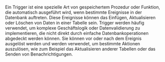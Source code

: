 Ein Trigger ist eine spezielle Art von gespeichertem Prozedur oder Funktion, die automatisch ausgeführt wird, wenn bestimmte Ereignisse in der Datenbank auftreten. Diese Ereignisse können das Einfügen, Aktualisieren oder Löschen von Daten in einer Tabelle sein. Trigger werden häufig verwendet, um komplexe Geschäftslogik oder Datenvalidierung zu implementieren, die nicht direkt durch einfache Datenbankoperationen abgedeckt werden können. Sie können vor oder nach dem Ereignis ausgelöst werden und werden verwendet, um bestimmte Aktionen auszulösen, wie zum Beispiel das Aktualisieren anderer Tabellen oder das Senden von Benachrichtigungen.
